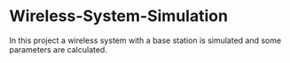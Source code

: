 # Wireless-System-Simulation
In this project a wireless system with a base station is simulated and some parameters are calculated.
